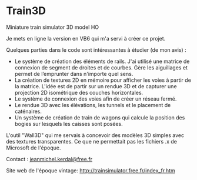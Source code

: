 # Train3D
 Miniature train simulator 3D model HO

Je mets en ligne la version en VB6 qui m'a servi à créer ce projet.

Quelques parties dans le code sont intéressantes à étudier (de mon avis) :
- Le système de création des éléments de rails. J'ai utilisé une matrice de connexion de segment de droites et de courbes. Gère les aiguillages et permet de l’emprunter dans n'importe quel sens.
- La création de textures 2D en mémoire pour afficher les voies à partir de la matrice. L'idée est de partir sur un rendue 3D et de capturer une projection 2D isométrique des couches horizontales. 
- Le système de connexion des voies afin de créer un réseau fermé.
- Le rendue 3D avec les élévations, les tunnels et le placement de caténaires.
- Un système de création de train de wagons qui calcule la position des bogies sur lesquels les caisses sont posées.

L'outil "Wall3D" qui me servais à concevoir des modèles 3D simples avec des textures transparentes. Ce que ne permettait pas les fichiers .x de Microsoft de l'époque.

Contact : jeanmichel.kerdal@free.fr

Site web de l'époque vintage: http://trainsimulator.free.fr/index_fr.htm
